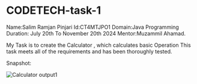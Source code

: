 # CODETECH-task-1
Name:Salim Ramjan Pinjari
Id:CT4MTJPO1
Domain:Java Programming 
Duration: July 20th To November 20th 2024
Mentor:Muzammil Ahamad.

My Task is to create the Calculator , which calculates basic Operation This task meets all of the requirements and has been thoroughly tested.

Snapshot:

![Calculator output1](https://github.com/user-attachments/assets/0c446a8d-b0de-49a3-a5de-f1cf39fa3a58)
